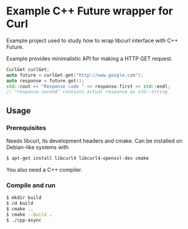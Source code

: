 # Example C++ Future wrapper for Curl

Example project used to study how to wrap libcurl interface with
C++ Future.

Example provides minimalistic API for making a HTTP GET request.

``` c++
CurlGet curlGet;
auto future = curlGet.get("http://www.google.com");
auto response = future.get();
std::cout << "Response code " << response.first << std::endl;
// "response.second" contains actual response as std::string
```

## Usage

### Prerequisites

Needs libcurl, its development headers and cmake. Can be installed on Debian-like
systems with

``` sh
$ apt-get install libcurl4 libcurl4-openssl-dev cmake
```

You also need a C++ compiler.

### Compile and run

``` sh
$ mkdir build
$ cd build
$ cmake ..
$ cmake --build .
$ ./cpp-async
```
